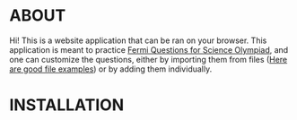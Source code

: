 # ABOUT
Hi! This is a website application that can be ran on your browser. This application is meant to practice [Fermi Questions for Science Olympiad](https://www.soinc.org/fermi-questions-c), and one can customize the questions, either by importing them from files ([Here are good file examples](https://github.com/landy8697/open-scioly-fermi/tree/master/formatted_test_data)) or by adding them individually.

# INSTALLATION


